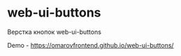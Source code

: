 # web-ui-buttons
Верстка кнопок web-ui-buttons

Demo - https://omarovfrontend.github.io/web-ui-buttons/

